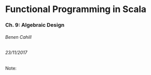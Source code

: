 # Functional Programming in Scala
### Ch. 9: Algebraic Design

###### Benen Cahill 
###### _23/11/2017_

Note:
